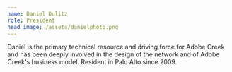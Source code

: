 ```yaml
---
name: Daniel Dulitz
role: President
head_image: /assets/danielphoto.png
---
```


Daniel is the primary technical resource and driving force for Adobe Creek and has been
deeply involved in the design of the network and of Adobe Creek's
business model. Resident in Palo Alto since 2009.
